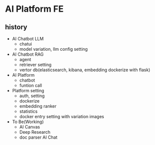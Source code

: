 # AI Platform FE

## history
- AI Chatbot LLM
  - chatui
  - model variation, llm config setting
- AI Chatbot RAG
  - agent
  - retriever setting
  - vertor db(elasticsearch, kibana, embedding dockerize with flask)
- AI Platform
  - chatbot
  - funtion call
- Platform setting
  - auth, setting
  - dockerize
  - embedding ranker
  - statistics
  - docker entry setting with variation images
- To Be(Working)
  - AI Canvas
  - Deep Research
  - doc parser AI Chat

